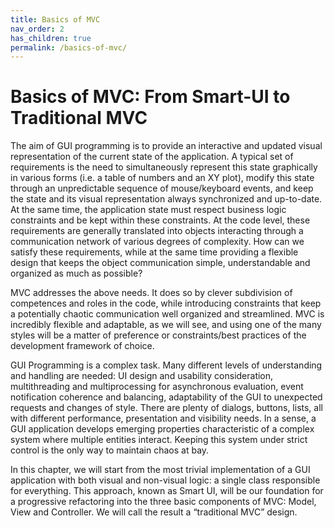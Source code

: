 ```yaml
---
title: Basics of MVC
nav_order: 2
has_children: true
permalink: /basics-of-mvc/
---
```

# Basics of MVC: From Smart-UI to Traditional MVC

The aim of GUI programming is to provide an interactive and updated visual
representation of the current state of the application. A typical set of
requirements is the need to simultaneously represent this state graphically in
various forms (i.e. a table of numbers and an XY plot), modify this state
through an unpredictable sequence of mouse/keyboard events, and keep the state
and its visual representation always synchronized and up-to-date. At the same
time, the application state must respect business logic constraints and be kept
within these constraints. At the code level, these requirements are generally
translated into objects interacting through a communication network of various
degrees of complexity. How can we satisfy these requirements, while at the same
time providing a flexible design that keeps the object communication simple,
understandable and organized as much as possible?

MVC addresses the above needs. It does so by clever subdivision of competences
and roles in the code, while introducing constraints that keep a potentially
chaotic communication well organized and streamlined. MVC is incredibly
flexible and adaptable, as we will see, and using one of the many styles will
be a matter of preference or constraints/best practices of the development
framework of choice. 

GUI Programming is a complex task. Many different levels of understanding 
and handling are needed: UI design and usability consideration,
multithreading and multiprocessing for asynchronous evaluation, 
event notification coherence and balancing, adaptability of the GUI
to unexpected requests and changes of style. There are plenty of 
dialogs, buttons, lists, all with different performance, presentation and
visibility needs. In a sense, a GUI application develops emerging
properties characteristic of a complex system where multiple entities
interact. Keeping this system under strict control is the only
way to maintain chaos at bay. 

In this chapter, we will start from the most trivial implementation
of a GUI application with both visual and non-visual logic: a single class
responsible for everything. This approach, known as Smart UI, will be our 
foundation for a progressive refactoring into the three basic components 
of MVC: Model, View and Controller. We will call the result a “traditional MVC” 
design.

